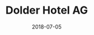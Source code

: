 ---
title:          "Dolder Hotel AG"
date:           "2018-07-05"
draft:          false
robotsExclude:  true
---